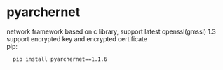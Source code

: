 # pyarchernet
network framework based on c library, support latest openssl(gmssl) 1.3 
support encrypted key and encrypted certificate  
pip:  
``` cmd
  pip install pyarchernet==1.1.6
``` 